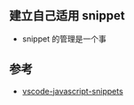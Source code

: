 
## 建立自己适用 snippet
- snippet 的管理是一个事

## 参考
- [vscode-javascript-snippets](https://github.com/nathanchapman/vscode-javascript-snippets) 